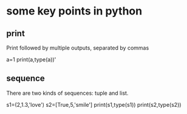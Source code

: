 # some key points in python

## print 
Print followed by multiple outputs, separated by commas
    
a=1 print(a,type(a))'
    
## sequence
There are two kinds of sequences: tuple and list.
    
s1=(2,1.3,'love')
s2=[True,5,'smile']
print(s1,type(s1))
print(s2,type(s2))



